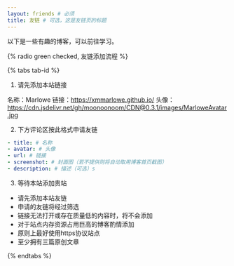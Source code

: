```yaml
---
layout: friends # 必须
title: 友链 # 可选，这是友链页的标题
---
```


以下是一些有趣的博客，可以前往学习。

<!-- more -->

{% radio green checked, 友链添加流程 %}

{% tabs tab-id %}

<!-- tab Step 1 > -->

1. 请先添加本站链接

名称：Marlowe
链接：https://xmmarlowe.github.io/
头像：https://cdn.jsdelivr.net/gh/moonoonoom/CDN@0.3.1/images/MarloweAvatar.jpg


<!-- endtab -->

<!-- tab Step 2 > -->

2. 下方评论区按此格式申请友链

```yml
- title: # 名称
- avatar: # 头像
- url: # 链接
- screenshot: # 封面图（若不提供则将自动取用博客首页截图）
- description: # 描述（可选）s
```

<!-- endtab -->

<!-- tab Step 3 -->

3. 等待本站添加贵站

* 请先添加本站友链
* 申请的友链将经过筛选
* 链接无法打开或存在质量低的内容时，将不会添加
* 对于站点内存资源占用巨高的博客酌情添加
* 原则上最好使用https协议站点
* 至少拥有三篇原创文章

<!-- endtab -->

{% endtabs %}
